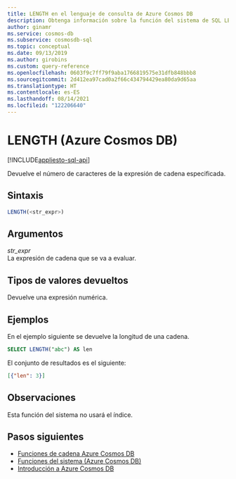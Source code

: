```yaml
---
title: LENGTH en el lenguaje de consulta de Azure Cosmos DB
description: Obtenga información sobre la función del sistema de SQL LENGTH en Azure Cosmos DB.
author: ginamr
ms.service: cosmos-db
ms.subservice: cosmosdb-sql
ms.topic: conceptual
ms.date: 09/13/2019
ms.author: girobins
ms.custom: query-reference
ms.openlocfilehash: 0603f9c7ff79f9aba1766819575e31dfb848bbb8
ms.sourcegitcommit: 2d412ea97cad0a2f66c434794429ea80da9d65aa
ms.translationtype: HT
ms.contentlocale: es-ES
ms.lasthandoff: 08/14/2021
ms.locfileid: "122206640"
---
```

# <a name="length-azure-cosmos-db"></a>LENGTH (Azure Cosmos DB)
[!INCLUDE[appliesto-sql-api](../includes/appliesto-sql-api.md)]

 Devuelve el número de caracteres de la expresión de cadena especificada.  
  
## <a name="syntax"></a>Sintaxis
  
```sql
LENGTH(<str_expr>)  
```  
  
## <a name="arguments"></a>Argumentos
  
*str_expr*  
   La expresión de cadena que se va a evaluar.  
  
## <a name="return-types"></a>Tipos de valores devueltos
  
  Devuelve una expresión numérica.  
  
## <a name="examples"></a>Ejemplos
  
  En el ejemplo siguiente se devuelve la longitud de una cadena.  
  
```sql
SELECT LENGTH("abc") AS len 
```  
  
 El conjunto de resultados es el siguiente:  
  
```json
[{"len": 3}]  
```  

## <a name="remarks"></a>Observaciones

Esta función del sistema no usará el índice.

## <a name="next-steps"></a>Pasos siguientes

- [Funciones de cadena Azure Cosmos DB](sql-query-string-functions.md)
- [Funciones del sistema (Azure Cosmos DB)](sql-query-system-functions.md)
- [Introducción a Azure Cosmos DB](../introduction.md)
